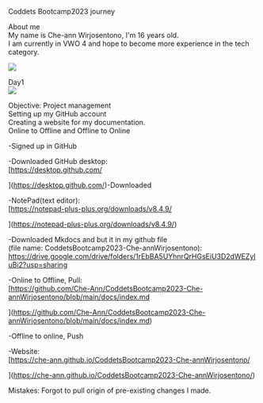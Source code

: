Coddets Bootcamp2023 journey

About me\
My name is Che-ann Wirjosentono, I'm 16 years old.\
I am currently in VWO 4 and hope to become more experience in the tech category.

![](https://lh5.googleusercontent.com/pOJhhLeL_j1xBzbz3579YzZ1aqOCwrbPwVzmUfk9dS7QC93bHfXTyGuKwMVycWHCL_2GIsYC0PRILc4LGin0L1OnUBk3GFK8i-CXWFbMdFyjQQg2zRrxWMnfPwE31URs3BsSNNigh6GtoJWTd8RAsXY)

Day1\
![](https://lh5.googleusercontent.com/JnnouEnJ-3QiMwq29MaWs_j48YRJjZ6fHnz-xa74393EHPot1_zRsrZ1DexJjFY8B18okmyUyBnGn3LjLs-ahkH6oUViHjECszxwwEq2ESzci_6p3YmRoD-vSb386cZY07zrecd8AHk86gWnyfjZBGE)

Objective:  Project management\
Setting up my GitHub account\
Creating a website for my documentation.\
Online to Offline and Offline to Online

-Signed up in GitHub

-Downloaded GitHub desktop:\
[https://desktop.github.com/

](https://desktop.github.com/)-Downloaded 

-NotePad(text editor):\
[https://notepad-plus-plus.org/downloads/v8.4.9/

](https://notepad-plus-plus.org/downloads/v8.4.9/)

-Downloaded Mkdocs and but it in my github file\
(file name: CoddetsBootcamp2023-Che-annWirjosentono):\
<https://drive.google.com/drive/folders/1rEbBA5UYhnrQrHGsEiU3D2dWEZyIuBi2?usp=sharing>

-Online to Offline, Pull:\
[https://github.com/Che-Ann/CoddetsBootcamp2023-Che-annWirjosentono/blob/main/docs/index.md

](https://github.com/Che-Ann/CoddetsBootcamp2023-Che-annWirjosentono/blob/main/docs/index.md)

-Offline to online, Push

-Website:\
[https://che-ann.github.io/CoddetsBootcamp2023-Che-annWirjosentono/

](https://che-ann.github.io/CoddetsBootcamp2023-Che-annWirjosentono/)


Mistakes: Forgot to pull origin of pre-existing changes I made.